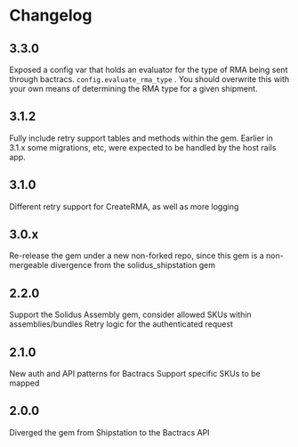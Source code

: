 # Changelog

## 3.3.0
Exposed a config var that holds an evaluator for the type of RMA being sent through bactracs.  `config.evaluate_rma_type` . You should overwrite this with your own means of determining the RMA type for a given shipment.

## 3.1.2
Fully include retry support tables and methods within the gem. Earlier in 3.1.x some migrations, etc, were expected to be handled by the host rails app.

## 3.1.0
Different retry support for CreateRMA, as well as more logging

## 3.0.x
Re-release the gem under a new non-forked repo, since this gem is a non-mergeable divergence from the solidus_shipstation gem

## 2.2.0

Support the Solidus Assembly gem, consider allowed SKUs within assemblies/bundles
Retry logic for the authenticated request

## 2.1.0

New auth and API patterns for Bactracs
Support specific SKUs to be mapped

## 2.0.0

Diverged the gem from Shipstation to the Bactracs API

